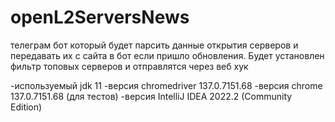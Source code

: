 # openL2ServersNews
телеграм бот который будет парсить данные открытия серверов и передавать их с сайта в бот если пришло обновления. Будет установлен фильтр топовых серверов и отправлятся через веб хук

-используемый jdk 11
-версия chromedriver 137.0.7151.68
-версия chrome 137.0.7151.68 (для тестов) 
-версия IntelliJ IDEA 2022.2 (Community Edition)

